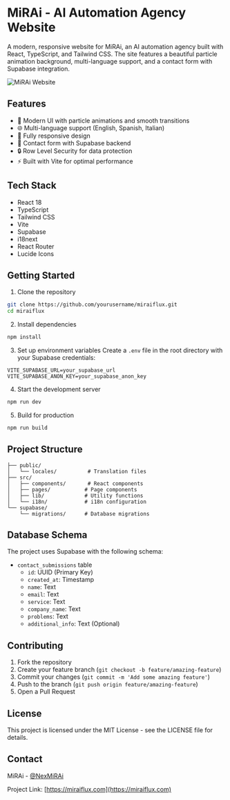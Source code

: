 # MiRAi - AI Automation Agency Website

A modern, responsive website for MiRAi, an AI automation agency built with React, TypeScript, and Tailwind CSS. The site features a beautiful particle animation background, multi-language support, and a contact form with Supabase integration.

![MiRAi Website](https://images.unsplash.com/photo-1451187580459-43490279c0fa?auto=format&fit=crop&q=80&w=1200&h=630)

## Features

- 🎨 Modern UI with particle animations and smooth transitions
- 🌐 Multi-language support (English, Spanish, Italian)
- 📱 Fully responsive design
- 📝 Contact form with Supabase backend
- 🔒 Row Level Security for data protection
- ⚡ Built with Vite for optimal performance

## Tech Stack

- React 18
- TypeScript
- Tailwind CSS
- Vite
- Supabase
- i18next
- React Router
- Lucide Icons

## Getting Started

1. Clone the repository
```bash
git clone https://github.com/yourusername/miraiflux.git
cd miraiflux
```

2. Install dependencies
```bash
npm install
```

3. Set up environment variables
Create a `.env` file in the root directory with your Supabase credentials:
```env
VITE_SUPABASE_URL=your_supabase_url
VITE_SUPABASE_ANON_KEY=your_supabase_anon_key
```

4. Start the development server
```bash
npm run dev
```

5. Build for production
```bash
npm run build
```

## Project Structure

```
├── public/
│   └── locales/          # Translation files
├── src/
│   ├── components/       # React components
│   ├── pages/           # Page components
│   ├── lib/             # Utility functions
│   └── i18n/            # i18n configuration
└── supabase/
    └── migrations/      # Database migrations
```

## Database Schema

The project uses Supabase with the following schema:

- `contact_submissions` table
  - `id`: UUID (Primary Key)
  - `created_at`: Timestamp
  - `name`: Text
  - `email`: Text
  - `service`: Text
  - `company_name`: Text
  - `problems`: Text
  - `additional_info`: Text (Optional)

## Contributing

1. Fork the repository
2. Create your feature branch (`git checkout -b feature/amazing-feature`)
3. Commit your changes (`git commit -m 'Add some amazing feature'`)
4. Push to the branch (`git push origin feature/amazing-feature`)
5. Open a Pull Request

## License

This project is licensed under the MIT License - see the LICENSE file for details.

## Contact

MiRAi - [@NexMiRAi](https://x.com/NexMiRAi)

Project Link: [https://miraiflux.com](https://miraiflux.com)
